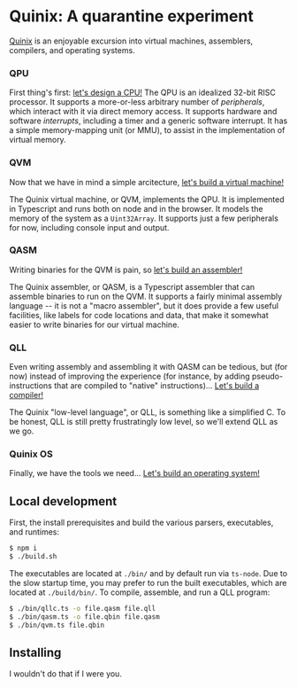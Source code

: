 # Quinix: A quarantine experiment

[Quinix](https://quinix.vein.io) is an enjoyable excursion into virtual machines, assemblers,
compilers, and operating systems.

### QPU

First thing's first: [let's design a CPU!](./docs/qpu.md)
The QPU is an idealized 32-bit RISC processor. It supports a more-or-less
arbitrary number of *peripherals*, which interact with it via direct memory
access.  It supports hardware and software *interrupts*, including a timer
and a generic software interrupt. It has a simple memory-mapping
unit (or MMU), to assist in the implementation of virtual memory.

### QVM

Now that we have in mind a simple arcitecture, [let's build a virtual machine!](./docs/qvm.md)

The Quinix virtual machine, or QVM, implements the QPU. It is implemented
in Typescript and runs both on node and in the browser. It models the memory of the system as a
`Uint32Array`. It supports just a few peripherals for now, including console input and output.

### QASM

Writing binaries for the QVM is pain, so [let's build an assembler!](./docs/qasm.md)

The Quinix assembler, or QASM, is a Typescript assembler that can assemble binaries to run
on the QVM.  It supports a fairly minimal assembly language -- it is not a "macro assembler",
but it does provide a few useful facilities, like labels for code locations and data,
that make it somewhat easier to write binaries for our virtual machine.

### QLL

Even writing assembly and assembling it with QASM can be tedious, but (for now) instead
of improving the experience (for instance, by adding pseudo-instructions that are compiled
to "native" instructions)... [Let's build a compiler!](./docs/qll.md)

The Quinix "low-level language", or QLL, is something like a simplified C. To be honest,
QLL is still pretty frustratingly low level, so we'll extend QLL as we go.

### Quinix OS

Finally, we have the tools we need... [Let's build an operating system!](./docs/qos.md)

## Local development

First, the install prerequisites and build the various parsers, executables, and runtimes:

```bash
$ npm i
$ ./build.sh
```

The executables are located at `./bin/` and by default run via `ts-node`.
Due to the slow startup time, you may prefer to run the built executables, which
are located at `./build/bin/`. To compile, assemble, and run a QLL program:

```bash
$ ./bin/qllc.ts -o file.qasm file.qll
$ ./bin/qasm.ts -o file.qbin file.qasm
$ ./bin/qvm.ts file.qbin
```

## Installing

I wouldn't do that if I were you.
